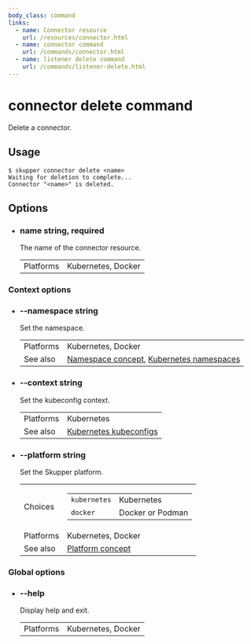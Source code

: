 ```yaml
---
body_class: command
links:
  - name: Connector resource
    url: /resources/connector.html
  - name: connector command
    url: /commands/connector.html
  - name: listener delete command
    url: /commands/listener-delete.html
---
```


# connector delete command

<section>

Delete a connector.

</section>

<section>

## Usage

~~~ shell
$ skupper connector delete <name>
Waiting for deletion to complete...
Connector "<name>" is deleted.
~~~

</section>

<section>

## Options

- <h3 id="name">name <span class="option-info">string, required</span></h3>

  The name of the connector resource.

  | | |
  |-|-|
  | Platforms | Kubernetes, Docker |
  
### Context options

- <h3 id="namespace">--namespace <span class="option-info">string</span></h3>

  Set the namespace.

  | | |
  |-|-|
  | Platforms | Kubernetes, Docker |
  | See also | [Namespace concept]({{site_prefix}}/concepts/namespace.html), [Kubernetes namespaces](https://kubernetes.io/docs/concepts/overview/working-with-objects/namespaces/) |
  
- <h3 id="context">--context <span class="option-info">string</span></h3>

  Set the kubeconfig context.

  | | |
  |-|-|
  | Platforms | Kubernetes |
  | See also | [Kubernetes kubeconfigs](https://kubernetes.io/docs/concepts/configuration/organize-cluster-access-kubeconfig/) |
  
- <h3 id="platform">--platform <span class="option-info">string</span></h3>

  Set the Skupper platform.

  | | |
  |-|-|
  | Choices | <table><tr><td><code>kubernetes</code></td><td>Kubernetes</td></tr><tr><td><code>docker</code></td><td>Docker or Podman</td></tr></table> |
  | Platforms | Kubernetes, Docker |
  | See also | [Platform concept]({{site_prefix}}/concepts/platform.html) |
  
### Global options

- <h3 id="help">--help <span class="option-info"></span></h3>

  Display help and exit.

  | | |
  |-|-|
  | Platforms | Kubernetes, Docker |
  
</section>

